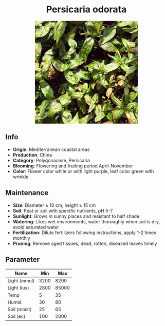 <h1 align='center'>Persicaria odorata</h1>
<p align="center">
    <img 
        align='center'
        width='320'
        src="../images/persicaria odorata.png" 
        alt='Persicaria odorata' />
</p>

## Info

 - **Origin**: Mediterranean coastal areas
 - **Production**: China
 - **Category**: Polygonaceae, Persicaria
 - **Blooming**: Flowering and fruiting period April-November
 - **Color**: Flower color white or with light purple, leaf color green with wrinkle

## Maintenance

 - **Size**: Diameter ≥ 10 cm, height ≥ 15 cm
 - **Soil**: Peat or soil with specific nutrients, pH 5-7
 - **Sunlight**: Grows in sunny places and resistant to half shade
 - **Watering**: Likes wet environments, water thoroughly when soil is dry, avoid saturated water
 - **Fertilization**: Dilute fertilizers following instructions, apply 1-2 times monthly
 - **Pruning**: Remove aged tissues, dead, rotten, diseased leaves timely

## Parameter

| Name         | Min  | Max   |
|--------------|------|-------|
| Light (mmol) | 3200 | 8200  |
| Light (lux)  | 2800 | 85000 |
| Temp         | 5    | 35    |
| Humid        | 30   | 80    |
| Soil (moist) | 25   | 65    |
| Soil (ec)    | 100  | 2000  |
